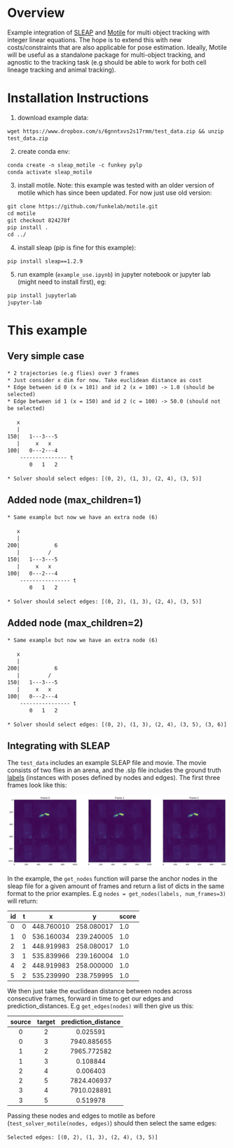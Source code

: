 # Overview

Example integration of [SLEAP](https://sleap.ai/) and [Motile](https://github.com/funkelab/motile) for multi object tracking with integer linear equations. The hope is to extend this with new costs/constraints that are also applicable for pose estimation. Ideally, Motile will be useful as a standalone package for multi-object tracking, and agnostic to the tracking task (e.g should be able to work for both cell lineage tracking and animal tracking). 

# Installation Instructions

1) download example data:

```
wget https://www.dropbox.com/s/6gnntxvs2s17rmm/test_data.zip && unzip test_data.zip
```

2) create conda env:

```
conda create -n sleap_motile -c funkey pylp
conda activate sleap_motile
```

3) install motile. Note: this example was tested with an older version of motile which has since been updated. For now just use old version:

```
git clone https://github.com/funkelab/motile.git
cd motile
git checkout 824278f
pip install .
cd ../
```

4) install sleap (pip is fine for this example):

```
pip install sleap==1.2.9
```

5) run example (`example_use.ipynb`) in jupyter notebook or jupyter lab (might need to install first), eg:

```
pip install jupyterlab
jupyter-lab
```

# This example

## Very simple case

```
* 2 trajectories (e.g flies) over 3 frames
* Just consider x dim for now. Take euclidean distance as cost
* Edge between id 0 (x = 101) and id 2 (x = 100) -> 1.0 (should be selected)
* Edge between id 1 (x = 150) and id 2 (c = 100) -> 50.0 (should not be selected)

   x            
   |         
150|   1---3---5
   |     x   x
100|   0---2---4
    --------------- t
       0   1   2
  
* Solver should select edges: [(0, 2), (1, 3), (2, 4), (3, 5)]  
```

## Added node (max_children=1)

```
* Same example but now we have an extra node (6)

   x            
   |
200|           6
   |         /
150|   1---3---5
   |     x   x
100|   0---2---4
    ---------------- t
       0   1   2

* Solver should select edges: [(0, 2), (1, 3), (2, 4), (3, 5)]   
```

## Added node (max_children=2)

```
* Same example but now we have an extra node (6)

   x            
   |
200|           6
   |         /
150|   1---3---5
   |     x   x
100|   0---2---4
    ---------------- t
       0   1   2

* Solver should select edges: [(0, 2), (1, 3), (2, 4), (3, 5), (3, 6)]
```

## Integrating with SLEAP

The `test_data` includes an example SLEAP file and movie. The movie consists of two flies in an arena, and the .slp file includes the ground truth [labels](https://sleap.ai/api/sleap.io.dataset.html?highlight=labels#sleap.io.dataset.Labels) (instances with poses defined by nodes and edges). The first three frames look like this:

![](https://github.com/sheridana/sleap_motile/blob/main/flies.png)

In the example, the `get_nodes` function will parse the anchor nodes in the sleap file for a given amount of frames and return a list of dicts in the same format to the prior examples. E.g `nodes = get_nodes(labels, num_frames=3)` will return: 

| id | t | x          | y          | score |
|----|---|------------|------------|-------|
| 0  | 0 | 448.760010 | 258.080017 | 1.0   |
| 1  | 0 | 536.160034 | 239.240005 | 1.0   |
| 2  | 1 | 448.919983 | 258.080017 | 1.0   |
| 3  | 1 | 535.839966 | 239.160004 | 1.0   |
| 4  | 2 | 448.919983 | 258.000000 | 1.0   |
| 5  | 2 | 535.239990 | 238.759995 | 1.0   |

We then just take the euclidean distance between nodes across consecutive frames, forward in time to get our edges and prediction_distances. E.g `get_edges(nodes)` will then give us this:

| source | target | prediction_distance |
|:------:|:------:|:-------------------:|
|    0   |    2   |       0.025591      |
|    0   |    3   |     7940.885655     |
|    1   |    2   |     7965.772582     |
|    1   |    3   |       0.108844      |
|    2   |    4   |       0.006403      |
|    2   |    5   |     7824.406937     |
|    3   |    4   |     7910.028891     |
|    3   |    5   |       0.519978      |

Passing these nodes and edges to motile as before (`test_solver_motile(nodes, edges)`) should then select the same edges:

`Selected edges: [(0, 2), (1, 3), (2, 4), (3, 5)]`
